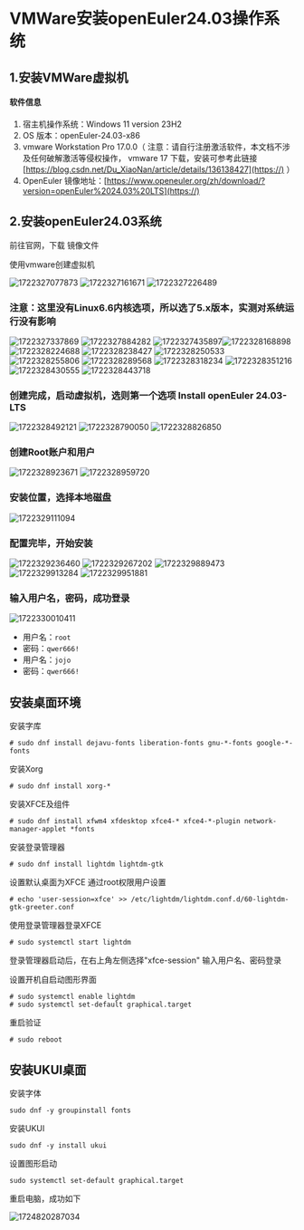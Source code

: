 # VMWare安装openEuler24.03操作系统

## 1.安装VMWare虚拟机

#### 软件信息

1. 宿主机操作系统：Windows 11  version 23H2
2. OS 版本：openEuler-24.03-x86
3. vmware Workstation Pro 17.0.0（ 注意：请自行注册激活软件，本文档不涉及任何破解激活等侵权操作，       vmware 17 下载，安装可参考此链接[https://blog.csdn.net/Du_XiaoNan/article/details/136138427](https://) ）
4. OpenEuler 镜像地址：[https://www.openeuler.org/zh/download/?version=openEuler%2024.03%20LTS](https://)

## 2.安装openEuler24.03系统

前往官网，下载 镜像文件

使用vmware创建虚拟机

![1722327077873](image/vm-install-oe/1722327077873.png)
![1722327161671](image/vm-install-oe/1722327161671.png)
![1722327226489](image/vm-install-oe/1722327226489.png)

### 注意：这里没有Linux6.6内核选项，所以选了5.x版本，实测对系统运行没有影响

![1722327337869](image/vm-install-oe/1722327337869.png)
![1722327884282](image/vm-install-oe/1722327884282.png)
![1722327435897](image/vm-install-oe/1722327435897.png)![1722328168898](image/vm-install-oe/1722328168898.png)
![1722328224688](image/vm-install-oe/1722328224688.png)
![1722328238427](image/vm-install-oe/1722328238427.png)
![1722328250533](image/vm-install-oe/1722328250533.png)
![1722328255806](image/vm-install-oe/1722328255806.png)
![1722328289568](image/vm-install-oe/1722328289568.png)
![1722328318234](image/vm-install-oe/1722328318234.png)
![1722328351216](image/vm-install-oe/1722328351216.png)
![1722328430555](image/vm-install-oe/1722328430555.png)
![1722328443718](image/vm-install-oe/1722328443718.png)

### 创建完成，启动虚拟机，选则第一个选项 lnstall openEuler 24.03-LTS

![1722328492121](image/vm-install-oe/1722328492121.png)
![1722328790050](image/vm-install-oe/1722328790050.png)
![1722328826850](image/vm-install-oe/1722328826850.png)

### 创建Root账户和用户

![1722328923671](image/vm-install-oe/1722328923671.png)
![1722328959720](image/vm-install-oe/1722328959720.png)

### 安装位置，选择本地磁盘

![1722329111094](image/vm-install-oe/1722329111094.png)

### 配置完毕，开始安装

![1722329236460](image/vm-install-oe/1722329236460.png)
![1722329267202](image/vm-install-oe/1722329267202.png)
![1722329889473](image/vm-install-oe/1722329889473.png)
![1722329913284](image/vm-install-oe/1722329913284.png)
![1722329951881](image/vm-install-oe/1722329951881.png)

### 输入用户名，密码，成功登录

![1722330010411](image/vm-install-oe/1722330010411.png)

- 用户名：`root`
- 密码：`qwer666!`
- 用户名：`jojo`
- 密码：`qwer666!`

## 安装桌面环境

安装字库

```
# sudo dnf install dejavu-fonts liberation-fonts gnu-*-fonts google-*-fonts
```

安装Xorg

```
# sudo dnf install xorg-*
```

安装XFCE及组件

```
# sudo dnf install xfwm4 xfdesktop xfce4-* xfce4-*-plugin network-manager-applet *fonts
```

安装登录管理器

```
# sudo dnf install lightdm lightdm-gtk
```

设置默认桌面为XFCE 通过root权限用户设置

```
# echo 'user-session=xfce' >> /etc/lightdm/lightdm.conf.d/60-lightdm-gtk-greeter.conf
```

使用登录管理器登录XFCE

```
# sudo systemctl start lightdm
```

登录管理器启动后，在右上角左侧选择"xfce-session" 输入用户名、密码登录

设置开机自启动图形界面

```
# sudo systemctl enable lightdm
# sudo systemctl set-default graphical.target
```

重启验证

```
# sudo reboot
```

## 安装UKUI桌面

安装字体

```
sudo dnf -y groupinstall fonts
```

安装UKUI

```
sudo dnf -y install ukui
```

设置图形启动

```
sudo systemctl set-default graphical.target
```

重启电脑，成功如下

![1724820287034](image/vm-install-oe/1724820287034.png)
